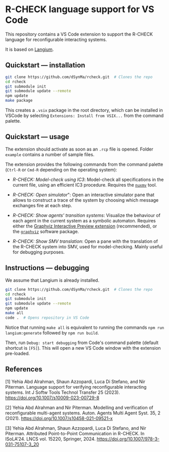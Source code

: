 # R-CHECK language support for VS Code

This repository contains a VS Code extension to support the R-CHECK
language for reconfigurable interacting systems.

It is based on [Langium](https://langium.org/).

## Quickstart — installation

```bash
git clone https://github.com/dSynMa/rcheck.git  # Clones the repo
cd rcheck
git submodule init
git submodule update --remote
npm update
make package
```

This creates a `.vsix` package in the root directory, which can be installed in
VSCode by selecting `Extensions: Install from VSIX...` from the command palette.

## Quickstart — usage

The extension should activate as soon as an `.rcp` file is opened.
Folder `example` contains a number of sample files.

The extension provides the following commands from the command palette (`Ctrl-R` or `Cmd-R` depending on the operating system):

* *R-CHECK: Model-check using IC3*: Model-check all specifications in the current file, using an efficient IC3 procedure. Requires the [`nuxmv`](https://nuxmv.fbk.eu/) tool.

* *R-CHECK: Open simulator*": Open an interactive simulator pane that allows to construct a trace of the system by choosing which message exchanges fire at each step.

* *R-CHECK: Show agents' transition systems*: Visualize the behaviour of each agent in the current system as a symbolic automaton. Requires either the [Graphviz Interactive Preview extension](https://marketplace.visualstudio.com/items?itemName=tintinweb.graphviz-interactive-preview) (recommended), or the [`graphviz`](https://graphviz.org/) software package.

* *R-CHECK: Show SMV translation*: Open a pane with the translation of the R-CHECK system into SMV, used for model-checking. Mainly useful for debugging purposes.

## Instructions — debugging

We assume that Langium is already installed.

```bash
git clone https://github.com/dSynMa/rcheck.git  # Clones the repo
cd rcheck 
git submodule init
git submodule update --remote
npm update
make all
code .  # Opens repository in VS Code
```

Notice that running `make all` is equivalent to running the commands `npm run langium:generate` followed by `npm run build`.

Then, run `Debug: start debugging` from Code's command palette (default shortcut is `[F5]`).
This will open a new VS Code window with the extension pre-loaded.

## References 

[1] Yehia Abd Alrahman, Shaun Azzopardi, Luca Di Stefano, and Nir Piterman. Language support for verifying reconfigurable interacting systems. Int J Softw Tools Technol Transfer 25 (2023). https://doi.org/10.1007/s10009-023-00729-8

[2] Yehia Abd Alrahman and Nir Piterman. Modelling and verification of reconfigurable multi-agent systems. Auton. Agents Multi Agent Syst. 35, 2 (2021). https://doi.org/10.1007/s10458-021-09521-x

[3] Yehia Abd Alrahman, Shaun Azzopardi, Luca Di Stefano, and Nir Piterman. Attributed Point-to-Point Communication in R-CHECK. In ISoLA'24. LNCS vol. 15220, Springer, 2024. https://doi.org/10.1007/978-3-031-75107-3_20
